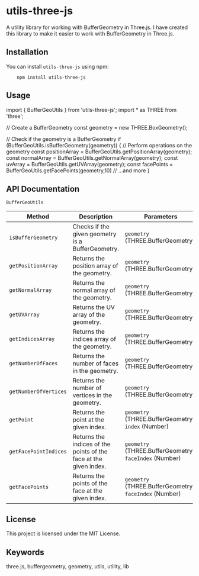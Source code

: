 # utils-three-js

A utility library for working with BufferGeometry in Three.js.
I have created this library to make it easier to work with BufferGeometry in Three.js.

## Installation

You can install `utils-three-js` using npm:


```
    npm install utils-three-js
```

## Usage

import { BufferGeoUtils } from 'utils-three-js';
import * as THREE from 'three';

// Create a BufferGeometry
const geometry = new THREE.BoxGeometry();

// Check if the geometry is a BufferGeometry
if (BufferGeoUtils.isBufferGeometry(geometry)) {
    // Perform operations on the geometry
    const positionArray = BufferGeoUtils.getPositionArray(geometry);
    const normalArray = BufferGeoUtils.getNormalArray(geometry);
    const uvArray = BufferGeoUtils.getUVArray(geometry);
    const facePoints = BufferGeoUtils.getFacePoints(geometry,10)
    // ...and more
}

## API Documentation
`BufferGeoUtils`

| Method                   | Description                                                          | Parameters                                 | Returns                   |
|--------------------------|----------------------------------------------------------------------|--------------------------------------------|--------------------------|
| `isBufferGeometry`       | Checks if the given geometry is a BufferGeometry.                   | `geometry` (THREE.BufferGeometry)           | `Boolean`                |
| `getPositionArray`       | Returns the position array of the geometry.                          | `geometry` (THREE.BufferGeometry)           | `Array`                  |
| `getNormalArray`         | Returns the normal array of the geometry.                            | `geometry` (THREE.BufferGeometry)           | `Array`                  |
| `getUVArray`             | Returns the UV array of the geometry.                                | `geometry` (THREE.BufferGeometry)           | `Array`                  |
| `getIndicesArray`        | Returns the indices array of the geometry.                           | `geometry` (THREE.BufferGeometry)           | `Array`                  |
| `getNumberOfFaces`       | Returns the number of faces in the geometry.                         | `geometry` (THREE.BufferGeometry)           | `Number`                 |
| `getNumberOfVertices`    | Returns the number of vertices in the geometry.                      | `geometry` (THREE.BufferGeometry)           | `Number`                 |
| `getPoint`               | Returns the point at the given index.                                | `geometry` (THREE.BufferGeometry), `index` (Number) | `THREE.Vector3`           |
| `getFacePointIndices`    | Returns the indices of the points of the face at the given index.    | `geometry` (THREE.BufferGeometry), `faceIndex` (Number) | `Array[Number]`           |
| `getFacePoints`          | Returns the points of the face at the given index.                   | `geometry` (THREE.BufferGeometry), `faceIndex` (Number) | `Array[THREE.Vector3]`    |

## License

This project is licensed under the MIT License.

## Keywords

three.js, buffergeometry, geometry, utils, utility, lib
